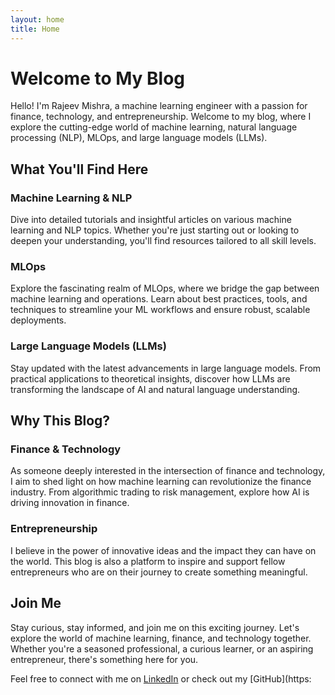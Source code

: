 ```yaml
---
layout: home
title: Home
---
```


# Welcome to My Blog

Hello! I'm Rajeev Mishra, a machine learning engineer with a passion for finance, technology, and entrepreneurship. Welcome to my blog, where I explore the cutting-edge world of machine learning, natural language processing (NLP), MLOps, and large language models (LLMs).

## What You'll Find Here

### Machine Learning & NLP
Dive into detailed tutorials and insightful articles on various machine learning and NLP topics. Whether you're just starting out or looking to deepen your understanding, you'll find resources tailored to all skill levels.

### MLOps
Explore the fascinating realm of MLOps, where we bridge the gap between machine learning and operations. Learn about best practices, tools, and techniques to streamline your ML workflows and ensure robust, scalable deployments.

### Large Language Models (LLMs)
Stay updated with the latest advancements in large language models. From practical applications to theoretical insights, discover how LLMs are transforming the landscape of AI and natural language understanding.

## Why This Blog?

### Finance & Technology
As someone deeply interested in the intersection of finance and technology, I aim to shed light on how machine learning can revolutionize the finance industry. From algorithmic trading to risk management, explore how AI is driving innovation in finance.

### Entrepreneurship
I believe in the power of innovative ideas and the impact they can have on the world. This blog is also a platform to inspire and support fellow entrepreneurs who are on their journey to create something meaningful.

## Join Me

Stay curious, stay informed, and join me on this exciting journey. Let's explore the world of machine learning, finance, and technology together. Whether you're a seasoned professional, a curious learner, or an aspiring entrepreneur, there's something here for you.

Feel free to connect with me on [LinkedIn](https://www.linkedin.com/in/bitsnbucks) or check out my [GitHub](https:

